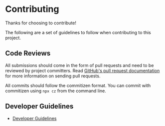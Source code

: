 # Contributing

Thanks for choosing to contribute!

The following are a set of guidelines to follow when contributing to this project.

## Code Reviews

All submissions should come in the form of pull requests and need to be reviewed
by project committers. Read [GitHub's pull request documentation](https://help.github.com/articles/about-pull-requests/)
for more information on sending pull requests.

All commits should follow the commitizen format. You can commit with commitizen using `npx cz` from the command line.


## Developer Guidelines

* [Developer Guidelines](DEV_GUIDELINES.md)
